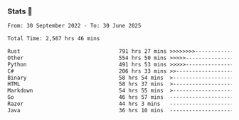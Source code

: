 ### Stats 👋
<!--START_SECTION:waka-->

```txt
From: 30 September 2022 - To: 30 June 2025

Total Time: 2,567 hrs 46 mins

Rust                               791 hrs 27 mins >>>>>>>>-----------------   30.82 %
Other                              554 hrs 50 mins >>>>>--------------------   21.61 %
Python                             491 hrs 53 mins >>>>>--------------------   19.16 %
C#                                 206 hrs 33 mins >>-----------------------   08.04 %
Binary                             58 hrs 54 mins  >------------------------   02.29 %
HTML                               58 hrs 37 mins  >------------------------   02.28 %
Markdown                           54 hrs 55 mins  >------------------------   02.14 %
Go                                 46 hrs 57 mins  -------------------------   01.83 %
Razor                              44 hrs 3 mins   -------------------------   01.72 %
Java                               36 hrs 10 mins  -------------------------   01.41 %
```

<!--END_SECTION:waka-->

<!--
**buhaytza2005/buhaytza2005** is a ✨ _special_ ✨ repository because its `README.md` (this file) appears on your GitHub profile.

Here are some ideas to get you started:

- 🔭 I’m currently working on ...
- 🌱 I’m currently learning ...
- 👯 I’m looking to collaborate on ...
- 🤔 I’m looking for help with ...
- 💬 Ask me about ...
- 📫 How to reach me: ...
- 😄 Pronouns: ...
- ⚡ Fun fact: ...
-->


